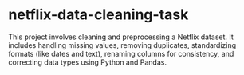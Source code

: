 # netflix-data-cleaning-task
This project involves cleaning and preprocessing a Netflix dataset. It includes handling missing values, removing duplicates, standardizing formats (like dates and text), renaming columns for consistency, and correcting data types using Python and Pandas.
